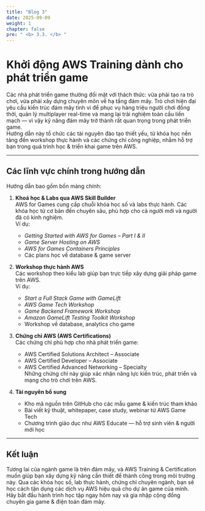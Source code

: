 ```yaml
---
title: "Blog 3"
date: 2025-09-09
weight: 1
chapter: false
pre: " <b> 3.3. </b> "
---
```


# Khởi động AWS Training dành cho phát triển game

Các nhà phát triển game thường đối mặt với thách thức: vừa phải tạo ra trò chơi, vừa phải xây dựng chuyên môn về hạ tầng đám mây. Trò chơi hiện đại yêu cầu kiến trúc đám mây tinh vi để phục vụ hàng triệu người chơi đồng thời, quản lý multiplayer real-time và mang lại trải nghiệm toàn cầu liền mạch — vì vậy kỹ năng đám mây trở thành rất quan trọng trong phát triển game.  
Hướng dẫn này tổ chức các tài nguyên đào tạo thiết yếu, từ khóa học nền tảng đến workshop thực hành và các chứng chỉ công nghiệp, nhằm hỗ trợ bạn trong quá trình học & triển khai game trên AWS.

---

## Các lĩnh vực chính trong hướng dẫn

Hướng dẫn bao gồm bốn mảng chính:

1. **Khoá học & Labs qua AWS Skill Builder**  
   AWS for Games cung cấp chuỗi khóa học số và labs thực hành. Các khóa học từ cơ bản đến chuyên sâu, phù hợp cho cả người mới và người đã có kinh nghiệm.  
   Ví dụ:  
   - *Getting Started with AWS for Games – Part I & II*  
   - *Game Server Hosting on AWS*  
   - *AWS for Games Containers Principles*  
   - Các plans học về database & game server  

2. **Workshop thực hành AWS**  
   Các workshop theo kiểu lab giúp bạn trực tiếp xây dựng giải pháp game trên AWS.  
   Ví dụ:  
   - *Start a Full Stack Game with GameLift*  
   - *AWS Game Tech Workshop*  
   - *Game Backend Framework Workshop*  
   - *Amazon GameLift Testing Toolkit Workshop*  
   - Workshop về database, analytics cho game

3. **Chứng chỉ AWS (AWS Certifications)**  
   Các chứng chỉ phù hợp cho nhà phát triển game:  
   - AWS Certified Solutions Architect – Associate  
   - AWS Certified Developer – Associate  
   - AWS Certified Advanced Networking – Specialty  
   Những chứng chỉ này giúp xác nhận năng lực kiến trúc, phát triển và mạng cho trò chơi trên AWS.

4. **Tài nguyên bổ sung**  
   - Kho mã nguồn trên GitHub cho các mẫu game & kiến trúc tham khảo  
   - Bài viết kỹ thuật, whitepaper, case study, webinar từ AWS Game Tech  
   - Chương trình giáo dục như AWS Educate — hỗ trợ sinh viên & người mới học

---

## Kết luận

Tương lai của ngành game là trên đám mây, và AWS Training & Certification muốn giúp bạn xây dựng kỹ năng cần thiết để thành công trong môi trường này. Qua các khóa học số, lab thực hành, chứng chỉ chuyên ngành, bạn sẽ học cách tận dụng các dịch vụ AWS hiệu quả cho dự án game của mình. Hãy bắt đầu hành trình học tập ngay hôm nay và gia nhập cộng đồng chuyên gia game & điện toán đám mây.  

